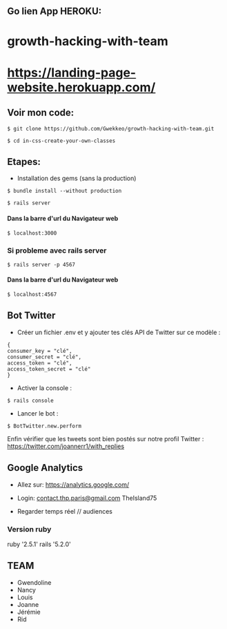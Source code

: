 ## Go lien App HEROKU:
# growth-hacking-with-team
# https://landing-page-website.herokuapp.com/

## Voir mon code:
```
$ git clone https://github.com/Gwekkeo/growth-hacking-with-team.git
```
```
$ cd in-css-create-your-own-classes
```

## Etapes:
* Installation des gems (sans la production)

```
$ bundle install --without production
```
```
$ rails server
```

#### Dans la barre d'url du Navigateur web
```
$ localhost:3000
```

### Si probleme avec rails server
```
$ rails server -p 4567
```
#### Dans la barre d'url du Navigateur web
```
$ localhost:4567
```
## Bot Twitter 

- Créer un fichier .env et y ajouter tes clés API de Twitter sur ce modèle :
```
{
consumer_key = "clé",
consumer_secret = "clé",
access_token = "clé",
access_token_secret = "clé"
}
```

- Activer la console :
```
$ rails console
```

- Lancer le bot :
```
$ BotTwitter.new.perform
```
Enfin vérifier que les tweets sont bien postés sur notre profil Twitter :
https://twitter.com/joannerr1/with_replies

## Google Analytics

- Allez sur:
https://analytics.google.com/

- Login:
contact.thp.paris@gmail.com
TheIsland75

- Regarder temps réel // audiences


### Version ruby
ruby '2.5.1'
rails '5.2.0'

## TEAM
* Gwendoline
* Nancy
* Louis
* Joanne
* Jérémie
* Rid
